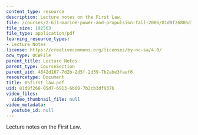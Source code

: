 ```yaml
---
content_type: resource
description: Lecture notes on the First Law.
file: /courses/2-611-marine-power-and-propulsion-fall-2006/81d9f26805d769136b097b2cb3df9376_05first_law.pdf
file_size: 192563
file_type: application/pdf
learning_resource_types:
- Lecture Notes
license: https://creativecommons.org/licenses/by-nc-sa/4.0/
ocw_type: OCWFile
parent_title: Lecture Notes
parent_type: CourseSection
parent_uid: 4842d167-7d2b-2d5f-2d39-7b2abe3faef6
resourcetype: Document
title: 05first_law.pdf
uid: 81d9f268-05d7-6913-6b09-7b2cb3df9376
video_files:
  video_thumbnail_file: null
video_metadata:
  youtube_id: null
---
```

Lecture notes on the First Law.